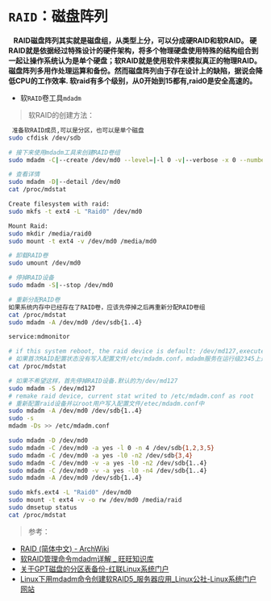 # `RAID`：磁盘阵列

**&nbsp;&nbsp; RAID磁盘阵列其实就是磁盘组，从类型上分，可以分成硬RAID和软RAID。 硬RAID就是依据经过特殊设计的硬件架构，将多个物理硬盘使用特殊的结构组合到一起让操作系统认为是单个硬盘；软RAID就是使用软件来模拟真正的物理RAID。磁盘阵列多用作处理运算和备份。然而磁盘阵列由于存在设计上的缺陷，据说会降低CPU的工作效率.  软raid有多个级别，从0开始到15都有,raid0是安全高速的。**

+ 软`RAID`卷工具`mdadm`

>  软RAID的创建方法：

```Bash
 准备软RAID成员,可以是分区，也可以是单个磁盘
sudo cfdisk /dev/sdb

# 接下来使用mdadm工具来创建RAID卷组
sudo mdadm -C|--create /dev/md0 --level=|-l 0 -v|--verbose -x 0 --number=|-n 4 /dev/sdb{1..4}

# 查看详情
sudo mdadm -D|--detail /dev/md0
cat /proc/mdstat

Create filesystem with raid:
sudo mkfs -t ext4 -L "Raid0" /dev/md0 

Mount Raid:
sudo mkdir /media/raid0
sudo mount -t ext4 -v /dev/md0 /media/md0

# 卸载RAID卷
sudo umount /dev/md0

# 停掉RAID设备
sudo mdadm -S|--stop /dev/md0 

# 重新分配RAID卷
如果系统内存中已经存在了RAID卷，应该先停掉之后再重新分配RAID卷组
cat /proc/mdstat
sudo mdadm -A /dev/md0 /dev/sdb{1..4}

service:mdmonitor 

# if this system reboot, the raid device is default: /dev/md127,execute fllowing command :
# 如果首次RAID配置状态没有写入配置文件/etc/mdadm.conf，mdadm服务在运行级2345上是也是启动的，那么系统重启后默认设备名称为/dev/md127.通过查看/proc/mdstat的信息可以验证这个结果。
cat /proc/mdstat

# 如果不希望这样，首先停掉RAID设备.默认的为/dev/md127
sudo mdadm -S /dev/md127
# remake raid device, current stat writed to /etc/mdadm.conf as root
# 重新配置raid设备并以root用户写入配置文件/etec/mdadm.conf中
sudo mdadm -A /dev/md0 /dev/sdb{1..4}
sudo -s
mdadm -Ds >> /etc/mdadm.conf

```

```Bash
sudo mdadm -D /dev/md0 
sudo mdadm -C /dev/md0 -a yes -l 0 -n 4 /dev/sdb{1,2,3,5} 
sudo mdadm -C /dev/md0 -a yes -l0 -n2 /dev/sdb{3,4} 
sudo mdadm -C /dev/md0 -v -a yes -l0 -n2 /dev/sdb{1..4} 
sudo mdadm -C /dev/md0 -v -a yes -l0 -n4 /dev/sdb{1..4} 
sudo mdadm -A /dev/md0 /dev/sdb{1..4} 

sudo mkfs.ext4 -L "Raid0" /dev/md0
sudo mount -t ext4 -v -o rw /dev/md0 /media/raid
sudo dmsetup status
cat /proc/mdstat
```

> 参考：

+ [RAID (简体中文) - ArchWiki][raid]
+ [软RAID管理命令mdadm详解 _ 旺旺知识库](http://www.toxingwang.com/linux-unix/linux-basic/1048.html)
+ [关于GPT磁盘的分区表备份-红联Linux系统门户](http://www.linuxdiyf.com/viewarticle.php?id=310996)
+ [Linux下用mdadm命令创建软RAID5_服务器应用_Linux公社-Linux系统门户网站](http://www.linuxidc.com/Linux/2012-06/62354.htm)

[raid]: https://wiki.archlinux.org/index.php/RAID_(%E7%AE%80%E4%BD%93%E4%B8%AD%E6%96%87)


